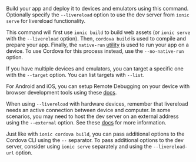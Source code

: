 Build your app and deploy it to devices and emulators using this command. Optionally specify the `--livereload` option to use the dev server from `ionic serve` for livereload functionality.

This command will first use `ionic build` to build web assets (or `ionic serve` with the `--livereload` option). Then, `cordova build` is used to compile and prepare your app. Finally, the `native-run` [utility](https://github.com/ionic-team/native-run) is used to run your app on a device. To use Cordova for this process instead, use the `--no-native-run` option.

If you have multiple devices and emulators, you can target a specific one with the `--target` option. You can list targets with `--list`.

For Android and iOS, you can setup Remote Debugging on your device with browser development tools using these [docs](https://ionicframework.com/docs/developer-resources/developer-tips).

When using `--livereload` with hardware devices, remember that livereload needs an active connection between device and computer. In some scenarios, you may need to host the dev server on an external address using the `--external` option. See these [docs](https://ionicframework.com/docs/cli/livereload) for more information.

Just like with `ionic cordova build`, you can pass additional options to the Cordova CLI using the `--` separator. To pass additional options to the dev server, consider using `ionic serve` separately and using the `--livereload-url` option.